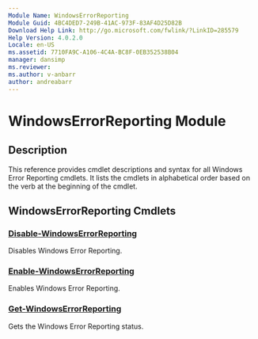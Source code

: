 ```yaml
---
Module Name: WindowsErrorReporting
Module Guid: 4BC4DED7-249B-41AC-973F-83AF4D25D82B
Download Help Link: http://go.microsoft.com/fwlink/?LinkID=285579
Help Version: 4.0.2.0
Locale: en-US
ms.assetid: 7710FA9C-A106-4C4A-BC8F-0EB352538B04
manager: dansimp
ms.reviewer:
ms.author: v-anbarr
author: andreabarr
---
```


# WindowsErrorReporting Module
## Description
This reference provides cmdlet descriptions and syntax for all Windows Error Reporting cmdlets. It lists the cmdlets in alphabetical order based on the verb at the beginning of the cmdlet.

## WindowsErrorReporting Cmdlets
### [Disable-WindowsErrorReporting](./Disable-WindowsErrorReporting.md)
Disables Windows Error Reporting.

### [Enable-WindowsErrorReporting](./Enable-WindowsErrorReporting.md)
Enables Windows Error Reporting.

### [Get-WindowsErrorReporting](./Get-WindowsErrorReporting.md)
Gets the Windows Error Reporting status.

